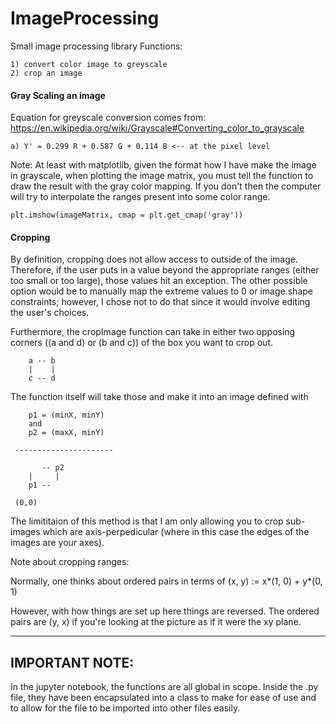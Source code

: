 # ImageProcessing
Small image processing library
Functions:

    1) convert color image to greyscale
    2) crop an image

#### Gray Scaling an image

Equation for greyscale conversion comes from:
https://en.wikipedia.org/wiki/Grayscale#Converting_color_to_grayscale

    
    a) Y' = 0.299 R + 0.587 G + 0.114 B <-- at the pixel level
    
Note: At least with matplotlib, given the format how I have make the image in grayscale, when plotting the image matrix, you must tell the function to draw the result with the gray color mapping. If you don't then the computer will try to interpolate the ranges present into some color range.
```
plt.imshow(imageMatrix, cmap = plt.get_cmap('gray'))
```

#### Cropping

By definition, cropping does not allow access to outside of the image. Therefore, if the user puts in a value beyond the appropriate ranges (either too small or too large), those values hit an exception. The other possible option would be to manually map the extreme values to 0 or image.shape constraints; however, I chose not to do that since it would involve editing the user's choices. 

Furthermore, the cropImage function can take in either two opposing corners ((a and d) or (b and c)) of the box you want to crop out.
```
    a -- b
    |    |
    c -- d
```
The function itself will take those and make it into an image defined with 
```
    p1 = (minX, minY) 
    and 
    p2 = (maxX, minY)
    
 ----------------------
    
       -- p2
    |     |
    p1 -- 
    
 (0,0)
```
The limititaion of this method is that I am only allowing you to crop sub-images which are axis-perpedicular (where in this case the edges of the images are your axes). 

Note about cropping ranges:

Normally, one thinks about ordered pairs in terms of (x, y) := x*(1, 0) + y*(0, 1)

However, with how things are set up here things are reversed. The ordered pairs are (y, x) if you're looking at the picture as if it were the xy plane.

----

## IMPORTANT NOTE:

In the jupyter notebook, the functions are all global in scope. Inside the .py file, they have been encapsulated into a class to make for ease of use and to allow for the file to be imported into other files easily. 
